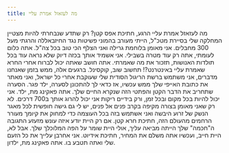 ```yaml
---
title: מה לעזאזל אמרת עליי
---
```

מה לעזאזל אמרת עליי הרגע, חתיכת אפס קטן? רק שתדע שנבחרתי להיות מצטיין המחלקה שלי בסיירת מטכ"ל, הייתי מעורב בהמוני פשיטות נגד החיזבאללה והרגתי מעל 300 מחבלים. אני מאומן בלוחמת גרילה ואני הצלף הכי טוב בכל צה"ל. אתה כלום לעומתי, אתה רק עוד מטרה בשבילי. אני אשמיד אותך בכזה דיוק שלא נראה עוד בכל תולדות האנושות, תזכור את מה שאמרתי. אתה חושב שאתה יכול לברוח אחרי החרא שאמרת עליי באינטרנט?! תחשוב שוב, קוקסינל. ברגעים אלה, ממש בזמן שאנחנו מדברים, אני משתמש ברשת הריגול הסודית שלי שעוקבת אחרי כל ישראל, ואני מאתר את כתובת האייפי שלך ממש עכשיו, אז כדאי לך להתכונן לסערה, ילד פגר. הסערה שתחריב את הדבר הקטן והפתטי הזה שנקרא החיים שלך. אתה פאקינג מת, ילד. אני יכול להיות בכל מקום ובכל זמן, ורק בידיים ריקות אני יכול להרוג אותך ב700 דרכים. לא רק שאני מאומן בצורה מקיפה בקרב פנים אל פנים, יש לי גם גישה חופשית לכל מאגר הנשק של זרוע היבשה ואני אשתמש בזה בכל העוצמה כדי למחוק את קיומך מעורר הרחמים מהעולם הזה, חתיכת חרא קטן. אם רק היית יודע איזה עונש מזעזע התגובה ה"חכמה" שלך הייתה מביאה עליך, אולי היית שומר על הפה המלוכלך שלך. אבל לא, היית חייב, ועכשיו אתה משלם את המחיר, חתיכת אידיוט. אני אחרבן עלייך את כל הזעם שלי ואתה תטבע בו. אתה פאקינג מת, ילדון.
